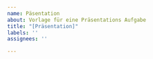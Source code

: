 ```yaml
---
name: Päsentation
about: Vorlage für eine Präsentations Aufgabe
title: "[Präsentation]"
labels: ''
assignees: ''

---
```



